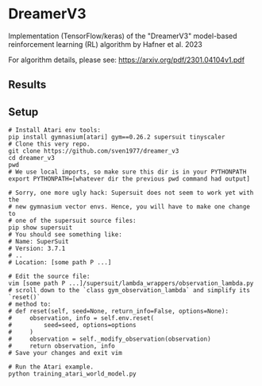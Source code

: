 # DreamerV3
Implementation (TensorFlow/keras) of the "DreamerV3" model-based reinforcement learning
(RL) algorithm by Hafner et al. 2023

For algorithm details, please see:
https://arxiv.org/pdf/2301.04104v1.pdf

## Results



## Setup

```shell
# Install Atari env tools: 
pip install gymnasium[atari] gym==0.26.2 supersuit tinyscaler
# Clone this very repo.
git clone https://github.com/sven1977/dreamer_v3
cd dreamer_v3
pwd
# We use local imports, so make sure this dir is in your PYTHONPATH
export PYTHONPATH=[whatever dir the previous pwd command had output]

# Sorry, one more ugly hack: Supersuit does not seem to work yet with the
# new gymnasium vector envs. Hence, you will have to make one change to
# one of the supersuit source files:
pip show supersuit
# You should see something like:
# Name: SuperSuit
# Version: 3.7.1
# ..
# Location: [some path P ...]

# Edit the source file:
vim [some path P ...]/supersuit/lambda_wrappers/observation_lambda.py
# scroll down to the `class gym_observation_lambda` and simplify its `reset()`
# method to:
# def reset(self, seed=None, return_info=False, options=None):
#     observation, info = self.env.reset(
#         seed=seed, options=options
#     )
#     observation = self._modify_observation(observation)
#     return observation, info
# Save your changes and exit vim

# Run the Atari example.
python training_atari_world_model.py
```
